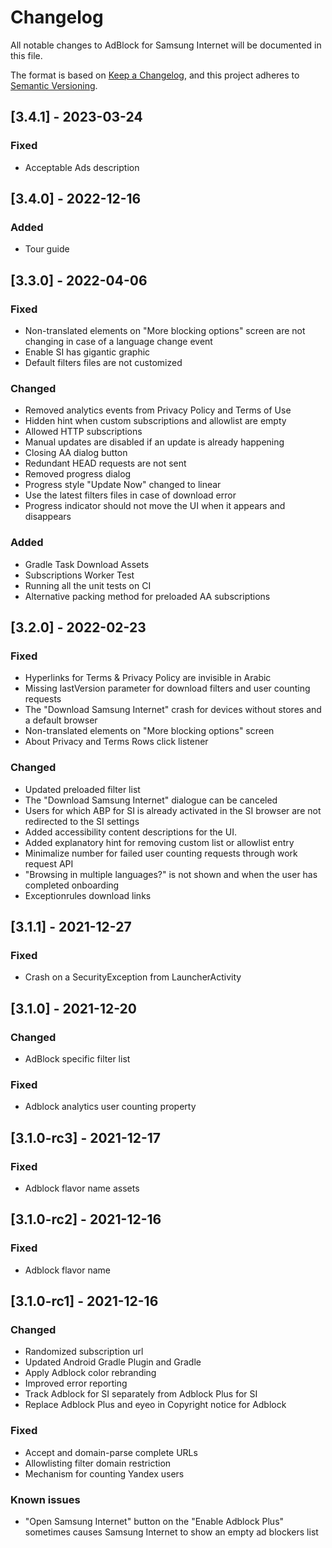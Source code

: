 # Changelog
All notable changes to AdBlock for Samsung Internet will be documented in this file.

The format is based on [Keep a Changelog](https://keepachangelog.com/en/1.0.0/),
and this project adheres to [Semantic Versioning](https://semver.org/spec/v2.0.0.html).

## [3.4.1] - 2023-03-24
### Fixed
- Acceptable Ads description

## [3.4.0] - 2022-12-16
### Added
- Tour guide

## [3.3.0] - 2022-04-06
### Fixed
- Non-translated elements on "More blocking options" screen are not changing in case of a language change event
- Enable SI has gigantic graphic
- Default filters files are not customized

### Changed
- Removed analytics events from Privacy Policy and Terms of Use
- Hidden hint when custom subscriptions and allowlist are empty
- Allowed HTTP subscriptions
- Manual updates are disabled if an update is already happening
- Closing AA dialog button
- Redundant HEAD requests are not sent
- Removed progress dialog
- Progress style "Update Now" changed to linear
- Use the latest filters files in case of download error
- Progress indicator should not move the UI when it appears and disappears

### Added
- Gradle Task Download Assets
- Subscriptions Worker Test
- Running all the unit tests on CI
- Alternative packing method for preloaded AA subscriptions

## [3.2.0] - 2022-02-23
### Fixed
- Hyperlinks for Terms & Privacy Policy are invisible in Arabic
- Missing lastVersion parameter for download filters and user counting requests
- The "Download Samsung Internet" crash for devices without stores and a default browser
- Non-translated elements on "More blocking options" screen
- About Privacy and Terms Rows click listener

### Changed
- Updated preloaded filter list
- The "Download Samsung Internet" dialogue can be canceled
- Users for which ABP for SI is already activated in the SI browser are not redirected to the SI settings
- Added accessibility content descriptions for the UI.
- Added explanatory hint for removing custom list or allowlist entry
- Minimalize number for failed user counting requests through work request API
- "Browsing in multiple languages?" is not shown and when the user has completed onboarding
- Exceptionrules download links

## [3.1.1] - 2021-12-27
### Fixed
- Crash on a SecurityException from LauncherActivity

## [3.1.0] - 2021-12-20
### Changed
- AdBlock specific filter list

### Fixed
- Adblock analytics user counting property

## [3.1.0-rc3] - 2021-12-17

### Fixed
- Adblock flavor name assets

## [3.1.0-rc2] - 2021-12-16

### Fixed
- Adblock flavor name

## [3.1.0-rc1] - 2021-12-16
### Changed
- Randomized subscription url
- Updated Android Gradle Plugin and Gradle
- Apply Adblock color rebranding
- Improved error reporting
- Track Adblock for SI separately from Adblock Plus for SI
- Replace Adblock Plus and eyeo in Copyright notice for Adblock

### Fixed
- Accept and domain-parse complete URLs
- Allowlisting filter domain restriction
- Mechanism for counting Yandex users

### Known issues
- "Open Samsung Internet" button on the "Enable Adblock Plus" sometimes causes Samsung Internet to show an empty ad blockers list